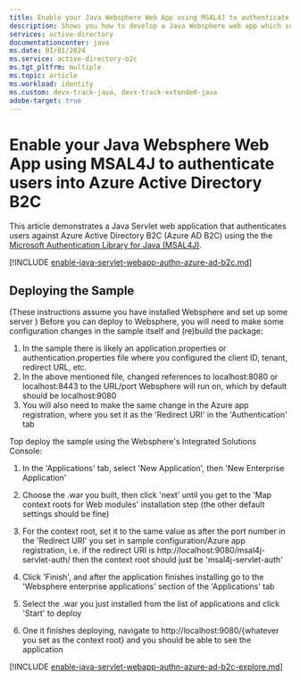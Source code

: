 ```yaml
---
title: Enable your Java Websphere Web App using MSAL4J to authenticate users into Azure Active Directory B2C
description: Shows you how to develop a Java Websphere web app which supports sign-in by Azure Active Directory B2C.
services: active-directory
documentationcenter: java
ms.date: 01/01/2024
ms.service: active-directory-b2c
ms.tgt_pltfrm: multiple
ms.topic: article
ms.workload: identity
ms.custom: devx-track-java, devx-track-extended-java
adobe-target: true
---
```


# Enable your Java Websphere Web App using MSAL4J to authenticate users into Azure Active Directory B2C

This article demonstrates a Java Servlet web application that authenticates users against Azure Active Directory B2C (Azure AD B2C) using the the [Microsoft Authentication Library for Java (MSAL4J)](https://github.com/AzureAD/microsoft-authentication-library-for-java).

[!INCLUDE [enable-java-servlet-webapp-authn-azure-ad-b2c.md](includes/enable-java-servlet-webapp-authn-azure-ad-b2c.md)]


## Deploying the Sample

(These instructions assume you have installed Websphere and set up some server ) Before you can deploy to Websphere, you will need to make some configuration changes in the sample itself and (re)build the package:

1. In the sample there is likely an application.properties or authentication.properties file where you configured the client ID, tenant, redirect URL, etc.
1. In the above mentioned file, changed references to localhost:8080 or localhost:8443 to the URL/port Websphere will run on, which by default should be localhost:9080
1. You will also need to make the same change in the Azure app registration, where you set it as the 'Redirect URI' in the 'Authentication' tab

Top deploy the sample using the Websphere's Integrated Solutions Console:

1. In the 'Applications' tab, select 'New Application', then 'New Enterprise Application'

1. Choose the .war you built, then click 'next' until you get to the 'Map context roots for Web modules' installation step (the other default settings should be fine)

1. For the context root, set it to the same value as after the port number in the 'Redirect URI' you set in sample configuration/Azure app registration, i.e. if the redirect URI is http://localhost:9080/msal4j-servlet-auth/ then the context root should just be 'msal4j-servlet-auth'

1. Click 'Finish', and after the application finishes installing go to the 'Websphere enterprise applications' section of the 'Applications' tab

1. Select the .war you just installed from the list of applications and click 'Start' to deploy

1. One it finishes deploying, navigate to http://localhost:9080/{whatever you set as the context root} and you should be able to see the application

[!INCLUDE [enable-java-servlet-webapp-authn-azure-ad-b2c-explore.md](includes/enable-java-servlet-webapp-authn-azure-ad-b2c-explore.md)]